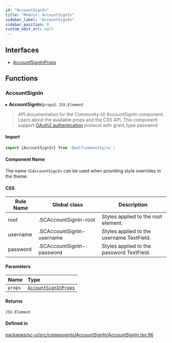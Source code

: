 ```yaml
---
id: "AccountSignIn"
title: "Module: AccountSignIn"
sidebar_label: "AccountSignIn"
sidebar_position: 0
custom_edit_url: null
---
```


## Interfaces

- [AccountSignInProps](../interfaces/AccountSignIn.AccountSignInProps)

## Functions

### AccountSignIn

▸ **AccountSignIn**(`props`): `JSX.Element`

> API documentation for the Community-UI AccountSignIn component. Learn about the available props and the CSS API.
> This component support [OAuth2 authentication](https://developers.selfcommunity.com/docs/api/authentication/oauth#password) protocol with grant_type password

#### Import

```jsx
import {AccountSignIn} from '@selfcommunity/ui';
```

#### Component Name

The name `SCAccountSignIn` can be used when providing style overrides in the theme.

#### CSS

|Rule Name|Global class|Description|
|---|---|---|
|root|.SCAccountSignIn-root|Styles applied to the root element.|
|username|.SCAccountSignIn-username|Styles applied to the username TextField.|
|password|.SCAccountSignIn-password|Styles applied to the password TextField.|

#### Parameters

| Name | Type |
| :------ | :------ |
| `props` | [`AccountSignInProps`](../interfaces/AccountSignIn.AccountSignInProps) |

#### Returns

`JSX.Element`

#### Defined in

[packages/sc-ui/src/components/AccountSignIn/AccountSignIn.tsx:96](https://github.com/selfcommunity/community-ui/blob/487fa8c/packages/sc-ui/src/components/AccountSignIn/AccountSignIn.tsx#L96)
